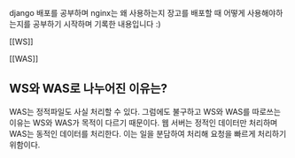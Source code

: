 django 배포를 공부하며 nginx는 왜 사용하는지 장고를 배포할 때 어떻게 사용해야하는지를 공부하기 시작하며 기록한 내용입니다 :)

[[WS]]

[[WAS]]

## WS와 WAS로 나누어진 이유는?
WAS는 정적파일도 사실 처리할 수 있다. 그럼에도 불구하고 WS와 WAS를 따로쓰는 이유는 WS와 WAS가 목적이 다르기 때문이다. 웹 서버는 정적인 데이터만 처리하며 WAS는 동적인 데이터를 처리한다.
이는 일을 분담하여 처리해 요청을 빠르게 처리하기 위함이다.




































